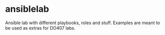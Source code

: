 # ansiblelab

Ansible lab with different playbooks, roles and stuff.
Examples are meant to be used as extras for DO407 labs.
